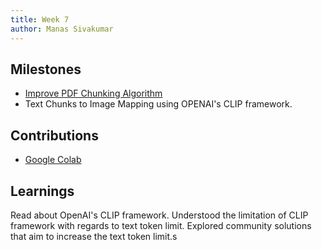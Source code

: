 ```yaml
---
title: Week 7
author: Manas Sivakumar
---
```


## Milestones
- [Improve PDF Chunking Algorithm](https://github.com/Samagra-Development/ai-tools/issues/235)
- Text Chunks to Image Mapping using OPENAI's CLIP framework.

## Contributions
- [Google Colab](https://colab.research.google.com/drive/1dtIgnFdyLK-dZjBNdbp1_C7L-QiE6wLN?usp=sharing)

## Learnings
Read about OpenAI's CLIP framework. Understood the limitation of CLIP framework with regards to text token limit. Explored community solutions that aim to increase the text token limit.s
